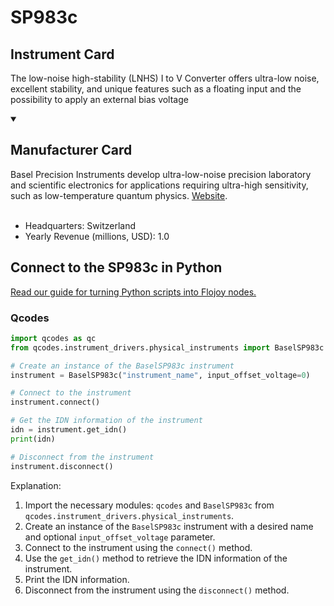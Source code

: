
# SP983c

## Instrument Card

The low-noise high-stability (LNHS) I to V Converter offers ultra-low noise, excellent stability, and unique features such as a floating input and the possibility to apply an external bias voltage

<details open>
<summary><h2>Manufacturer Card</h2></summary>
Basel Precision Instruments develop ultra-low-noise precision laboratory and scientific electronics for applications requiring ultra-high sensitivity, such as low-temperature quantum physics. <a href="https://www.baspi.ch/">Website</a>.
<br></br>
<ul>
  <li>Headquarters: Switzerland</li>
  <li>Yearly Revenue (millions, USD): 1.0</li>
</ul>
</details>

## Connect to the SP983c in Python

[Read our guide for turning Python scripts into Flojoy nodes.](https://docs.flojoy.ai/custom-nodes/creating-custom-node/)


### Qcodes

```python
import qcodes as qc
from qcodes.instrument_drivers.physical_instruments import BaselSP983c

# Create an instance of the BaselSP983c instrument
instrument = BaselSP983c("instrument_name", input_offset_voltage=0)

# Connect to the instrument
instrument.connect()

# Get the IDN information of the instrument
idn = instrument.get_idn()
print(idn)

# Disconnect from the instrument
instrument.disconnect()
```

Explanation:
1. Import the necessary modules: `qcodes` and `BaselSP983c` from `qcodes.instrument_drivers.physical_instruments`.
2. Create an instance of the `BaselSP983c` instrument with a desired name and optional `input_offset_voltage` parameter.
3. Connect to the instrument using the `connect()` method.
4. Use the `get_idn()` method to retrieve the IDN information of the instrument.
5. Print the IDN information.
6. Disconnect from the instrument using the `disconnect()` method.

